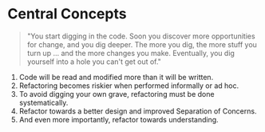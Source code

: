 # Central Concepts

> "You start digging in the code. Soon you discover more opportunities for change, and you dig deeper. The more
> you dig, the more stuff you turn up ... and the more changes you make. Eventually, you dig yourself into a
> hole you can't get out of."

1. Code will be read and modified more than it will be written.
2. Refactoring becomes riskier when performed informally or ad hoc.
3. To avoid digging your own grave, refactoring must be done systematically.
4. Refactor towards a better design and improved Separation of Concerns.
5. And even more importantly, refactor towards understanding.

